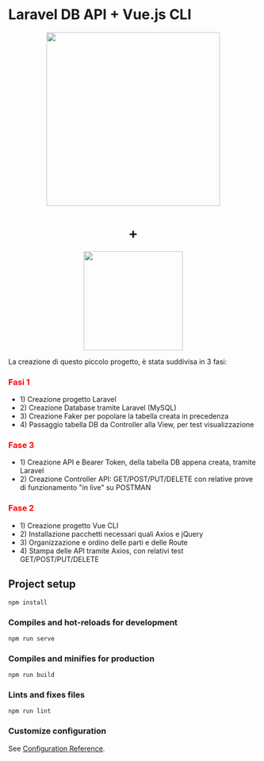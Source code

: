 # Laravel DB API + Vue.js CLI

<p align="center"><img src="https://res.cloudinary.com/dtfbvvkyp/image/upload/v1566331377/laravel-logolockup-cmyk-red.svg" width="350"></p>

<h1 align="center"> + </h1>

<p align="center"><img src="https://upload.wikimedia.org/wikipedia/commons/thumb/9/95/Vue.js_Logo_2.svg/1024px-Vue.js_Logo_2.svg.png" width="200"></p>

<p> La creazione di questo piccolo progetto, è stata suddivisa in 3 fasi:</p>
      <h3 style="color:red"> Fasi 1 </h3>
      <ul>
          <li> 1) Creazione progetto Laravel </li>
          <li> 2) Creazione Database tramite Laravel (MySQL)</li>
          <li> 3) Creazione Faker per popolare la tabella creata in precedenza</li>
          <li> 4) Passaggio tabella DB da Controller alla View, per test visualizzazione</li>
      </ul>
      <h3 style="color:red"> Fase 3 </h3>
      <ul>
          <li> 1) Creazione API e Bearer Token, della tabella DB appena creata, tramite Laravel </li>
          <li> 2) Creazione Controller API: GET/POST/PUT/DELETE con relative prove di funzionamento "in live" su POSTMAN</li>
      </ul>
      <h3 style="color:red"> Fase 2 </h3>
      <ul>
          <li> 1) Creazione progetto Vue CLI </li>
          <li> 2) Installazione pacchetti necessari quali Axios e jQuery </li>
          <li> 3) Organizzazione e ordino delle parti e delle Route </li>
          <li> 4) Stampa delle API tramite Axios, con relativi test GET/POST/PUT/DELETE </li>
      </ul>

## Project setup
```
npm install
```

### Compiles and hot-reloads for development
```
npm run serve
```

### Compiles and minifies for production
```
npm run build
```

### Lints and fixes files
```
npm run lint
```

### Customize configuration
See [Configuration Reference](https://cli.vuejs.org/config/).
